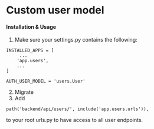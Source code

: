 # Custom user model
#### Installation & Usage
1. Make sure your settings.py contains the following:
```
INSTALLED_APPS = [
     ...
    'app.users',
    ...
]

AUTH_USER_MODEL = 'users.User'
```
2. Migrate
3. Add 
```
path('backend/api/users/', include('app.users.urls')),
```
to your root urls.py to have access to all user endpoints.


